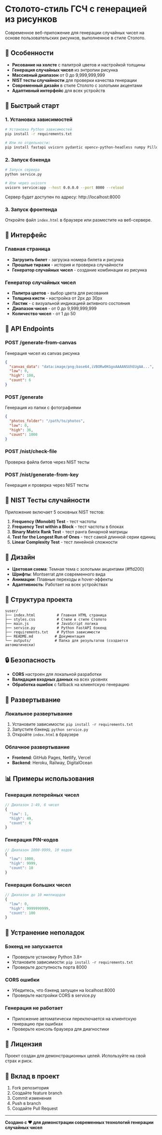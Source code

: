 # Столото-стиль ГСЧ с генерацией из рисунков

Современное веб-приложение для генерации случайных чисел на основе пользовательских рисунков, выполненное в стиле Столото.

## 🎯 Особенности

- **Рисование на холсте** с палитрой цветов и настройкой толщины
- **Генерация случайных чисел** из энтропии рисунка
- **Массивный диапазон** от 0 до 9,999,999,999
- **NIST тесты случайности** для проверки качества генерации
- **Современный дизайн** в стиле Столото с золотыми акцентами
- **Адаптивный интерфейс** для всех устройств

## 🚀 Быстрый старт

### 1. Установка зависимостей

```bash
# Установка Python зависимостей
pip install -r requirements.txt

# Или по отдельности:
pip install fastapi uvicorn pydantic opencv-python-headless numpy Pillow
```

### 2. Запуск бэкенда

```bash
# Запуск сервера
python service.py

# Или через uvicorn
uvicorn service:app --host 0.0.0.0 --port 8000 --reload
```

Сервер будет доступен по адресу: http://localhost:8000

### 3. Запуск фронтенда

Откройте файл `index.html` в браузере или разместите на веб-сервере.

## 📱 Интерфейс

### Главная страница
- **Загрузить билет** - загрузка номера билета и рисунка
- **Прошлые тиражи** - история и проверка случайности
- **Генератор случайных чисел** - создание комбинации из рисунка

### Генератор случайных чисел
- **Палитра цветов** - выбор цвета для рисования
- **Толщина кисти** - настройка от 2px до 30px
- **Ластик** - с визуальной индикацией активного состояния
- **Диапазон чисел** - от 0 до 9,999,999,999
- **Количество чисел** - от 1 до 50

## 🔧 API Endpoints

### POST /generate-from-canvas
Генерация чисел из canvas рисунка

```json
{
  "canvas_data": "data:image/png;base64,iVBORw0KGgoAAAANSUhEUgAA...",
  "low": 0,
  "high": 100,
  "count": 6
}
```

### POST /generate
Генерация из папки с фотографиями

```json
{
  "photos_folder": "/path/to/photos",
  "low": 0,
  "high": 36,
  "count": 1000
}
```

### POST /nist/check-file
Проверка файла битов через NIST тесты

### POST /nist/generate-from-key
Генерация и проверка через NIST тесты

## 🧪 NIST Тесты случайности

Приложение включает 5 основных NIST тестов:

1. **Frequency (Monobit) Test** - тест частоты
2. **Frequency Test within a Block** - тест частоты в блоках
3. **Binary Matrix Rank Test** - тест ранга бинарной матрицы
4. **Test for the Longest Run of Ones** - тест самой длинной серии единиц
5. **Linear Complexity Test** - тест линейной сложности

## 🎨 Дизайн

- **Цветовая схема**: Темная тема с золотыми акцентами (#ffd200)
- **Шрифты**: Montserrat для современного вида
- **Анимации**: Плавные переходы и hover-эффекты
- **Адаптивность**: Работает на всех устройствах

## 📁 Структура проекта

```
suser/
├── index.html          # Главная HTML страница
├── styles.css          # Стили в стиле Столото
├── main.js             # JavaScript логика
├── service.py          # Python FastAPI бэкенд
├── requirements.txt    # Python зависимости
├── README.md          # Документация
└── outputs/           # Папка для результатов (создается автоматически)
```

## 🔒 Безопасность

- **CORS** настроен для локальной разработки
- **Валидация входных данных** на всех уровнях
- **Обработка ошибок** с fallback на клиентскую генерацию

## 🚀 Развертывание

### Локальное развертывание
1. Установите зависимости: `pip install -r requirements.txt`
2. Запустите бэкенд: `python service.py`
3. Откройте `index.html` в браузере

### Облачное развертывание
- **Frontend**: GitHub Pages, Netlify, Vercel
- **Backend**: Heroku, Railway, DigitalOcean

## 📊 Примеры использования

### Генерация лотерейных чисел
```javascript
// Диапазон 1-49, 6 чисел
{
  "low": 1,
  "high": 49,
  "count": 6
}
```

### Генерация PIN-кодов
```javascript
// Диапазон 1000-9999, 10 кодов
{
  "low": 1000,
  "high": 9999,
  "count": 10
}
```

### Генерация больших чисел
```javascript
// Диапазон до 10 миллиардов
{
  "low": 0,
  "high": 9999999999,
  "count": 100
}
```

## 🐛 Устранение неполадок

### Бэкенд не запускается
- Проверьте установку Python 3.8+
- Установите зависимости: `pip install -r requirements.txt`
- Проверьте доступность порта 8000

### CORS ошибки
- Убедитесь, что бэкенд запущен на localhost:8000
- Проверьте настройки CORS в service.py

### Генерация не работает
- Приложение автоматически переключается на клиентскую генерацию при ошибках
- Проверьте консоль браузера для диагностики

## 📝 Лицензия

Проект создан для демонстрационных целей. Используйте на свой страх и риск.

## 🤝 Вклад в проект

1. Fork репозитория
2. Создайте feature branch
3. Commit изменения
4. Push в branch
5. Создайте Pull Request

---

**Создано с ❤️ для демонстрации современных технологий генерации случайных чисел**

